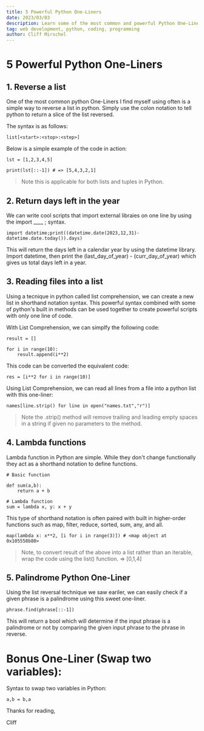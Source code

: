 ```yaml
---
title: 5 Powerful Python One-Liners 
date: 2023/03/03
description: Learn some of the most common and powerful Python One-Liners. 
tag: web development, python, coding, programming
author: Cliff Mirschel
---
```


# 5 Powerful Python One-Liners

##  1. Reverse a list

One of the most common python One-Liners I find myself using often is a simple way to reverse a list in python. Simply use the colon notation to tell python to return a slice of the list reversed.

The syntax is as follows:

```
list[<start>:<stop>:<step>]
```

Below is a simple example of the code in action:

```
lst = [1,2,3,4,5]

print(lst[::-1]) # => [5,4,3,2,1]
```

> Note this is applicable for both lists and tuples in Python. 

##  2. Return days left in the year

We can write cool scripts that import external libraies on one line by using the import ____ ; syntax.

```
import datetime;print((datetime.date(2023,12,31)-datetime.date.today()).days)
```

This will return the days left in a calendar year by using the datetime library. Import datetime, then print the (last_day_of_year) - (curr_day_of_year) which gives us total days left in a year.

##  3. Reading files into a list

Using a tecnique in python called list comprehension, we can create a new list in shorthand notation syntax. This powerful syntax combined with some of python's built in methods can be used together to create powerful scripts with only one line of code.

With List Comprehension, we can simplfy the following code:

```
result = []

for i in range(10):
    result.append(i**2)
```

This code can be converted the equivalent code:

```
res = [i**2 for i in range(10)]
```

Using List Comprehension, we can read all lines from a file into a python list with this one-liner:

```
names[line.strip() for line in open("names.txt","r")]
```

> Note the .strip() method will remove trailing and leading empty spaces in a string if given no parameters to the method.

## 4. Lambda functions

Lambda function in Python are simple. While they don't change functionally they act as a shorthand notation to define functions. 

```
# Basic function

def sum(a,b):
    return a + b

# Lambda function 
sum = lambda x, y: x + y
```

This type of shorthand notation is often paired with built in higher-order functions such as map, filter, reduce, sorted, sum, any, and all. 

```
map(lambda x: x**2, [i for i in range(3)]) # <map object at 0x105558b80>
```
> Note, to convert result of the above into a list rather than an iterable, wrap the code using the list() function. => [0,1,4]

## 5. Palindrome Python One-Liner

Using the list reversal technique we saw eariler, we can easily check if a given phrase is a palindrome using this sweet one-liner.

```
phrase.find(phrase[::-1])
```

This will return a bool which will determine if the input phrase is a palindrome or not by comparing the given input phrase to the phrase in reverse.

# Bonus One-Liner (Swap two variables):

Syntax to swap two variables in Python:

```
a,b = b,a 
```


Thanks for reading, 

Cliff





